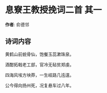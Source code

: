 # 息寮王教授挽词二首  其一

**作者**: 俞德邻

## 诗词内容

黄鹤山前蜕骨仙，饱餐玉蕊漱珠泉。

酒酣拓戟老工部，官冷无毡贫郑虔。

四海风埃方坱莽，一生岐路几迍邅。

公今得向扬州死，况复悬车过八年。


